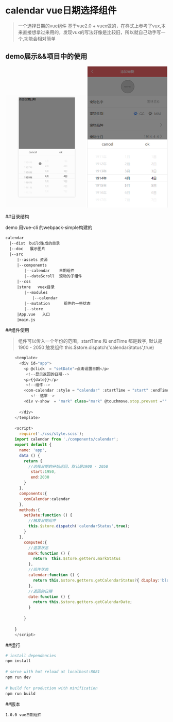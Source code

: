 # calendar vue日期选择组件

> 一个选择日期的vue组件
>基于vue2.0 + vuex做的，在样式上参考了vux,本来直接想拿过来用的，发现vux的写法好像是比较旧，所以就自己动手写一个,功能会相对简单


## demo展示&&项目中的使用

<img width = "250" src="doc/2.gif"/>
<img width = "250" src="doc/12.png"/>

##目录结构

demo 用vue-cli 的webpack-simple构建的
```
calendar
　|--dist　build生成的目录
　|--doc   展示图片
　|--src
　　　|--assets 资源
　　　|--components
　　　　　|--calendar    日期组件
　　　　　|--dateScroll  滚动的子组件
　　　|--css
　　　|store   vuex目录
　　　　　|--modules
　　　　　　　|--calendar   
　　　　　|--mutation      组件的一些状态
　　　　　|--store
　　　|App.vue   入口
　　　|main.js   
```

##组件使用
>组件可以传入一个年份的范围，startTime 和 endTime 都是数字, 默认是1900 - 2050
>触发组件 this.$store.dispatch('calendarStatus',true)


``` javascript
    <template>
      <div id="app">
        <p @click  = "setDate">点击设置日期</p>
         <!--显示返回的日期-->
        <p>{{date}}</p>
         <!--组件-->
        <com-calendar :style = "calendar" :startTime = "start" :endTime="end"></com-calendar>
           <!--遮罩-->
        <div v-show  = "mark" class="mark" @touchmove.stop.prevent ="" @touchstart.stop.prevent =""  @touchend.stop.prevent =""></div>
    
      </div>
    </template>
    
    <script>
      require('./css/style.scss');
    import calendar from './components/calendar';
    export default {
      name: 'app',
      data () {
        return {
          //选择日期的开始返回，默认是1900 - 2050
           start:1950,
           end:2030
        }
      },
      components:{
        comCalendar:calendar
      },
      methods:{
        setDate:function () {
          //触发日期组件
          this.$store.dispatch('calendarStatus',true);
        }
      },
        computed:{
          //遮罩状态
          mark:function () {
            return  this.$store.getters.markStatus
          },
          //组件状态
          calendar:function () {
            return this.$store.getters.getCalendarStatus?{ display:'block'}:{ display:'none'};
          },
          //返回的日期
          date:function () {
            return this.$store.getters.getCalendarDate;
          }
    
        }
    
    }
    </script>

```


##运行
``` bash
# install dependencies
npm install

# serve with hot reload at localhost:8081
npm run dev

# build for production with minification
npm run build
```


##版本
```
1.0.0 vue日期组件
```
